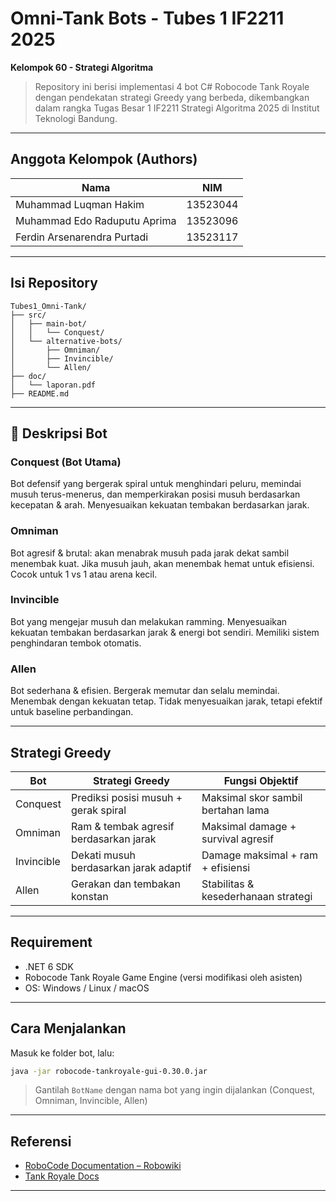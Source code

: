 # Omni-Tank Bots - Tubes 1 IF2211 2025
**Kelompok 60 - Strategi Algoritma**

> Repository ini berisi implementasi 4 bot C# Robocode Tank Royale dengan pendekatan strategi Greedy yang berbeda, dikembangkan dalam rangka Tugas Besar 1 IF2211 Strategi Algoritma 2025 di Institut Teknologi Bandung.

---

##  Anggota Kelompok (Authors)
| Nama                         | NIM      |
|------------------------------|----------|
| Muhammad Luqman Hakim        | 13523044 |
| Muhammad Edo Raduputu Aprima | 13523096 |
| Ferdin Arsenarendra Purtadi  | 13523117 |

---

##  Isi Repository
```
Tubes1_Omni-Tank/
├── src/
│   ├── main-bot/
│   │   └── Conquest/
│   └── alternative-bots/
│       ├── Omniman/
│       ├── Invincible/
│       └── Allen/
├── doc/
│   └── laporan.pdf
├── README.md
```

---

## 📌 Deskripsi Bot

###  Conquest (Bot Utama)
Bot defensif yang bergerak spiral untuk menghindari peluru, memindai musuh terus-menerus, dan memperkirakan posisi musuh berdasarkan kecepatan & arah. Menyesuaikan kekuatan tembakan berdasarkan jarak.

###  Omniman
Bot agresif & brutal: akan menabrak musuh pada jarak dekat sambil menembak kuat. Jika musuh jauh, akan menembak hemat untuk efisiensi. Cocok untuk 1 vs 1 atau arena kecil.

###  Invincible
Bot yang mengejar musuh dan melakukan ramming. Menyesuaikan kekuatan tembakan berdasarkan jarak & energi bot sendiri. Memiliki sistem penghindaran tembok otomatis.

###  Allen
Bot sederhana & efisien. Bergerak memutar dan selalu memindai. Menembak dengan kekuatan tetap. Tidak menyesuaikan jarak, tetapi efektif untuk baseline perbandingan.

---

## Strategi Greedy

| Bot       | Strategi Greedy                             | Fungsi Objektif                      |
|-----------|---------------------------------------------|--------------------------------------|
| Conquest  | Prediksi posisi musuh + gerak spiral        | Maksimal skor sambil bertahan lama  |
| Omniman   | Ram & tembak agresif berdasarkan jarak      | Maksimal damage + survival agresif  |
| Invincible| Dekati musuh berdasarkan jarak adaptif      | Damage maksimal + ram + efisiensi   |
| Allen     | Gerakan dan tembakan konstan                | Stabilitas & kesederhanaan strategi |

---

## Requirement
- .NET 6 SDK
- Robocode Tank Royale Game Engine (versi modifikasi oleh asisten)
- OS: Windows / Linux / macOS

---

## Cara Menjalankan

Masuk ke folder bot, lalu:
```bash
java -jar robocode-tankroyale-gui-0.30.0.jar
```


> Gantilah `BotName` dengan nama bot yang ingin dijalankan (Conquest, Omniman, Invincible, Allen)

---

## Referensi
- [RoboCode Documentation – Robowiki](https://robowiki.net/wiki/Robocode_Documentation)
- [Tank Royale Docs](https://robocode-dev.github.io/tank-royale/)

---
